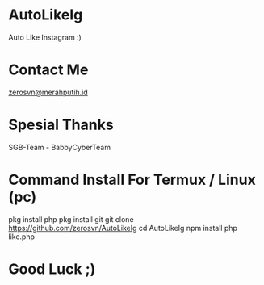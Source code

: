# AutoLikeIg
Auto Like Instagram :)
# Contact Me
zerosvn@merahputih.id
# Spesial Thanks
SGB-Team - BabbyCyberTeam
# Command Install For Termux / Linux (pc)
pkg install php
pkg install git
git clone https://github.com/zerosvn/AutoLikeIg
cd AutoLikeIg
npm install
php like.php
# Good Luck ;)
